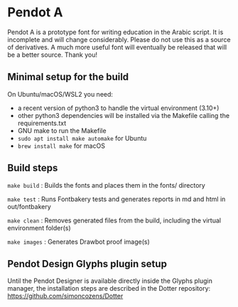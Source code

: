 # Pendot A

Pendot A is a prototype font for writing education in the Arabic script. It is incomplete and will change considerably. Please do not use this as a source of derivatives. A much more useful font will eventually be released that will be a better source. Thank you!

## Minimal setup for the build

On Ubuntu/macOS/WSL2 you need:

- a recent version of python3 to handle the virtual environment (3.10+)
- other python3 dependencies will be installed via the Makefile calling the requirements.txt
- GNU make to run the Makefile
- ``sudo apt install make automake``  for Ubuntu
- ``brew install make`` for macOS

## Build steps

``make build`` : Builds the fonts and places them in the fonts/ directory

``make test`` : Runs Fontbakery tests and generates reports in md and html in out/fontbakery

``make clean`` : Removes generated files from the build, including the virtual environment folder(s)

``make images`` : Generates Drawbot proof image(s)


## Pendot Design Glyphs plugin setup

Until the Pendot Designer is available directly inside the Glyphs plugin manager, the installation steps are described in the Dotter repository: https://github.com/simoncozens/Dotter
